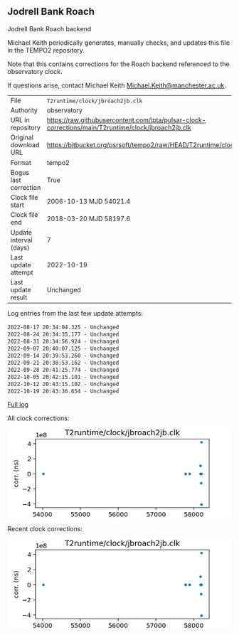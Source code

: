 
## Jodrell Bank Roach

Jodrell Bank Roach backend

Michael Keith periodically generates, manually checks, and updates
this file in the TEMPO2 repository.

Note that this contains corrections for the Roach backend referenced
to the observatory clock.

If questions arise, contact Michael Keith
<Michael.Keith@manchester.ac.uk>.

|     |     |
|:--- |:--- |
| File | `T2runtime/clock/jbroach2jb.clk` |
| Authority | observatory |
| URL in repository | <https://raw.githubusercontent.com/ipta/pulsar-clock-corrections/main/T2runtime/clock/jbroach2jb.clk> |
| Original download URL | <https://bitbucket.org/psrsoft/tempo2/raw/HEAD/T2runtime/clock/jbroach2jb.clk> |
| Format | tempo2 |
| Bogus last correction | True |
| Clock file start | 2006-10-13 MJD 54021.4 |
| Clock file end | 2018-03-20 MJD 58197.6 |
| Update interval (days) | 7 |
| Last update attempt | 2022-10-19 |
| Last update result | Unchanged |

Log entries from the last few update attempts:
```
2022-08-17 20:34:04.325 - Unchanged
2022-08-24 20:34:35.177 - Unchanged
2022-08-31 20:34:56.924 - Unchanged
2022-09-07 20:40:07.125 - Unchanged
2022-09-14 20:39:53.260 - Unchanged
2022-09-21 20:38:53.162 - Unchanged
2022-09-28 20:41:25.774 - Unchanged
2022-10-05 20:42:15.101 - Unchanged
2022-10-12 20:43:15.102 - Unchanged
2022-10-19 20:43:36.654 - Unchanged
```
[Full log](https://raw.githubusercontent.com/ipta/pulsar-clock-corrections/main/log/T2runtime/clock/jbroach2jb.clk.log)


All clock corrections:

![plot of all clock corrections](jbroach2jb.clk.png "All corrections")

Recent clock corrections:

![plot of recent clock corrections](jbroach2jb.clk.short.png "Recent corrections")

